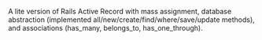 A lite version of Rails Active Record with mass assignment, database abstraction (implemented all/new/create/find/where/save/update methods), and associations (has_many, belongs_to, has_one_through).
